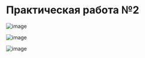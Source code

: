 # Практическая работа №2
![image](https://github.com/usernamenameuserusername/Pr2/assets/94130190/b1925867-e045-48d8-b65f-e3ec31b561f4)

![image](https://github.com/usernamenameuserusername/Pr2/assets/94130190/ec4364ba-9a91-47eb-a6f3-77f5e3051009)

![image](https://github.com/usernamenameuserusername/Pr2/assets/94130190/043f3cef-f097-4465-b6e8-93a49ee99330)

